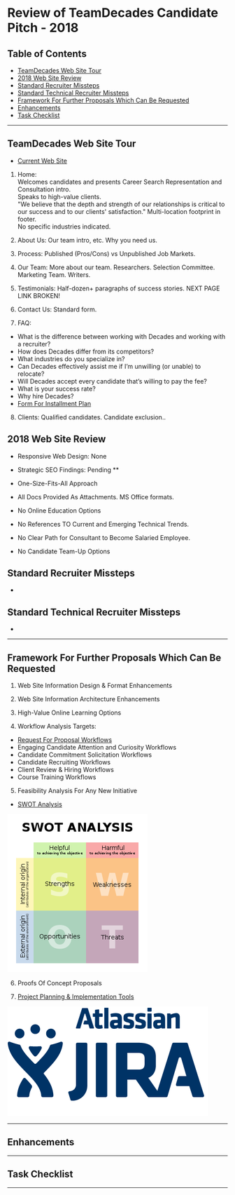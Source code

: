 # Review of TeamDecades Candidate Pitch - 2018

## Table of Contents

- [TeamDecades Web Site Tour](#teamdecades-web-site-tour)
- [2018 Web Site Review](#2018-web-site-review)
- [Standard Recruiter Missteps](#standard-recruiter-missteps)
- [Standard Technical Recruiter Missteps](#standard-technical-recruiter-missteps)
- [Framework For Further Proposals Which Can Be Requested](#framework-for-further-proposals-which-can-be-requested)
- [Enhancements](#enhancements)
- [Task Checklist](#task-checklist)

---

## TeamDecades Web Site Tour

- [Current Web Site](https://www.teamdecades.com/)

1. Home:  
Welcomes candidates and presents Career Search Representation and Consultation intro.  
Speaks to high-value clients.  
"We believe that the depth and strength of our relationships is critical to our success and to our clients' satisfaction."
Multi-location footprint in footer.  
No specific industries indicated.  

2. About Us:  Our team intro, etc.  Why you need us.

3. Process:  Published (Pros/Cons) vs Unpublished Job Markets.

4. Our Team:  More about our team.  Researchers.  Selection Committee.  Marketing Team.  Writers.

5. Testimonials:  Half-dozen+ paragraphs of success stories.   NEXT PAGE LINK BROKEN!

6. Contact Us:  Standard form.

7. FAQ:  
- What is the difference between working with Decades and working with a recruiter?
- How does Decades differ from its competitors?
- What industries do you specialize in?
- Can Decades effectively assist me if I’m unwilling (or unable) to relocate?
- Will Decades accept every candidate that’s willing to pay the fee?
- What is your success rate?
- Why hire Decades?
- [Form For Installment Plan](https://www.efinancing-solutions.com/solutions/app.asp?oid=3555)

8. Clients:  Qualified candidates.  Candidate exclusion..

## 2018 Web Site Review

- Responsive Web Design:  None

- Strategic SEO Findings: Pending **

- One-Size-Fits-All Approach

- All Docs Provided As Attachments.  MS Office formats.

- No Online Education Options

- No References TO Current and Emerging Technical Trends.

- No Clear Path for Consultant to Become Salaried Employee.

- No Candidate Team-Up Options


## Standard Recruiter Missteps

- 

## Standard Technical Recruiter Missteps

- 

---

## Framework For Further Proposals Which Can Be Requested

1. Web Site Information Design & Format Enhancements

2. Web Site Information Architecture Enhancements 

3. High-Value Online Learning Options

4. Workflow Analysis Targets:

* [Request For Proposal Workflows](https://www.newmediacampaigns.com/blog/website-design-request-for-proposal-template-tips)
* Engaging Candidate Attention and Curiosity Workflows
* Candidate Commitment Solicitation Workflows
* Candidate Recruiting Workflows
* Client Review & Hiring Workflows
* Course Training Workflows

5. Feasibility Analysis For Any New Initiative

- [SWOT Analysis](https://en.wikipedia.org/wiki/SWOT_analysis)

![SWOT DIAGRAM](images/SWOT_en.svg.png)

6. Proofs Of Concept Proposals

7. [Project Planning & Implementation Tools](https://www.atlassian.com/software/jira)

![Jira Logo](images/jira-logo.png)

---

## Enhancements

---

## Task Checklist

---